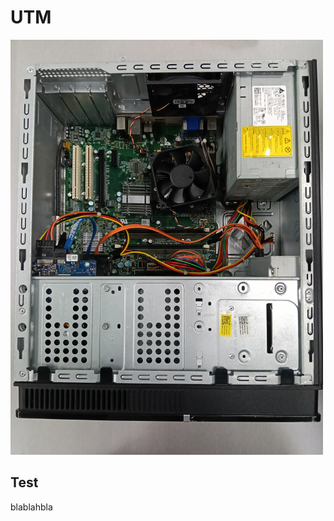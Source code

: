 # UTM
<img src="IMG20241106100623.jpg" width=500px>
<img src"ComputerAssembly/IMG20241106100223.jpg">

<h2>Test</h2>
<p>blablahbla</p>
